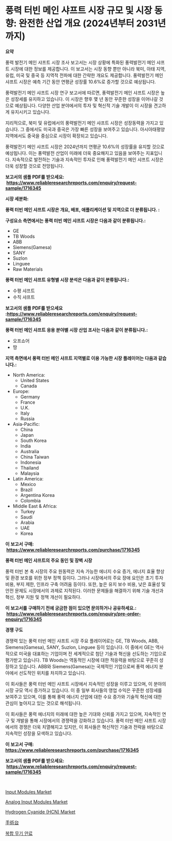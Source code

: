 <p><h1>풍력 터빈 메인 샤프트 시장 규모 및 시장 동향: 완전한 산업 개요 (2024년부터 2031년까지)</h1></p><p><strong>요약</strong></p>
<p><p>풍력 발전기 메인 샤프트 시장 조사 보고서는 시장 상황에 특화된 풍력발전기 메인 샤프트 시장에 대한 정보를 제공합니다. 이 보고서는 시장 동향 뿐만 아니라 북미, 아태 지역, 유럽, 미국 및 중국 등 지역적 전파에 대한 간략한 개요도 제공합니다. 풍력발전기 메인 샤프트 시장은 예측 기간 동안 연평균 성장률 10.6%로 증가할 것으로 예상됩니다.</p><p>풍력발전기 메인 샤프트 시장 연구 보고서에 따르면, 풍력발전기 메인 샤프트 시장은 높은 성장세를 유지하고 있습니다. 이 시장은 향후 몇 년 동안 꾸준한 성장을 이어나갈 것으로 예상됩니다. 다양한 산업 분야에서의 투자 및 혁신적 기술 개발이 이 시장을 견고하게 유지시키고 있습니다.</p><p>지리적으로, 북미 및 유럽에서의 풍력발전기 메인 샤프트 시장은 성장동력을 가지고 있습니다. 그 중에서도 미국과 중국은 가장 빠른 성장을 보여주고 있습니다. 아시아태평양 지역에서도 중국을 중심으로 시장이 확장되고 있습니다.</p><p>풍력발전기 메인 샤프트 시장은 2024년까지 연평균 10.6%의 성장률을 유지할 것으로 예상됩니다. 이는 풍력발전 산업이 미래에 더욱 중요해지고 있음을 보여주는 지표입니다. 지속적으로 발전하는 기술과 지속적인 투자로 인해 풍력발전기 메인 샤프트 시장은 더욱 성장할 것으로 전망됩니다.</p></p>
<p><strong>보고서의 샘플 PDF를 받으세요: &nbsp;<a href="https://www.reliableresearchreports.com/enquiry/request-sample/1716345">https://www.reliableresearchreports.com/enquiry/request-sample/1716345</a></strong></p>
<p><strong>시장 세분화:</strong></p>
<p><strong> 풍력 터빈 메인 샤프트 시장은 개요, 배포, 애플리케이션 및 지역으로 더 분류됩니다. :</strong></p>
<p><strong>구성요소 측면에서는 풍력 터빈 메인 샤프트 시장은 다음과 같이 분류됩니다.:</strong></p>
<p><ul><li>GE</li><li>TB Woods</li><li>ABB</li><li>Siemens(Gamesa)</li><li>SANY</li><li>Suzlon</li><li>Linguee</li><li>Raw Materials</li></ul></p>
<p><strong> 풍력 터빈 메인 샤프트 유형별 시장 분석은 다음과 같이 분류됩니다.:</strong></p>
<p><ul><li>수평 샤프트</li><li>수직 샤프트</li></ul></p>
<p><strong>보고서의 샘플 PDF를 받으세요 :<a href="https://www.reliableresearchreports.com/enquiry/request-sample/1716345">https://www.reliableresearchreports.com/enquiry/request-sample/1716345</a></strong></p>
<p><strong> 풍력 터빈 메인 샤프트 응용 분야별 시장 산업 조사는 다음과 같이 분류됩니다.:</strong></p>
<p><ul><li>오프쇼어</li><li>땅</li></ul></p>
<p><strong>지역 측면에서 풍력 터빈 메인 샤프트 지역별로 이용 가능한 시장 플레이어는 다음과 같습니다.:</strong></p>
<p><ul>
    <li>
        North America:
        <ul>
            <li>United States</li>
            <li>Canada</li>
        </ul>
    </li>
    <li>
        Europe:
        <ul>
            <li>Germany</li>
            <li>France</li>
            <li>U.K.</li>
            <li>Italy</li>
            <li>Russia</li>
        </ul>
    </li>
    <li>
        Asia-Pacific:
        <ul>
            <li>China</li>
            <li>Japan</li>
            <li>South Korea</li>
            <li>India</li>
            <li>Australia</li>
            <li>China Taiwan</li>
            <li>Indonesia</li>
            <li>Thailand</li>
            <li>Malaysia</li>
        </ul>
    </li>
    <li>
        Latin America:
        <ul>
            <li>Mexico</li>
            <li>Brazil</li>
            <li>Argentina Korea</li>
            <li>Colombia</li>
        </ul>
    </li>
    <li>
        Middle East & Africa:
        <ul>
            <li>Turkey</li>
            <li>Saudi</li>
            <li>Arabia</li>
            <li>UAE</li>
            <li>Korea</li>
        </ul>
    </li>
    </ul></p>
<p><strong>이 보고서 구매: &nbsp;<a href="https://www.reliableresearchreports.com/purchase/1716345">https://www.reliableresearchreports.com/purchase/1716345</a></strong></p>
<p><strong>풍력 터빈 메인 샤프트의 주요 동인 및 장벽 시장</strong></p>
<p><p>풍력 터빈 본 축 시장의 주요 원동력은 지속 가능한 에너지 수요 증가, 에너지 효율 향상 및 환경 보호를 위한 정부 정책 등이다. 그러나 시장에서의 주요 장애 요인은 초기 투자 비용, 부지 제한, 인프라 구축 어려움 등이다. 또한, 높은 유지 보수 비용, 낮은 효율성 및 안전 문제도 시장에서의 과제로 지적된다. 이러한 문제들을 해결하기 위해 기술 개선과 혁신, 정부 지원 및 정책 개선이 필요하다.</p></p>
<p><strong>이 보고서를 구매하기 전에 궁금한 점이 있으면 문의하거나 공유하세요.: &nbsp;<a href="https://www.reliableresearchreports.com/enquiry/pre-order-enquiry/1716345">https://www.reliableresearchreports.com/enquiry/pre-order-enquiry/1716345</a></strong></p>
<p><strong>경쟁 구도</strong></p>
<p><p>경쟁력 있는 풍력 터빈 메인 샤프트 시장 주요 플레이어로는 GE, TB Woods, ABB, Siemens(Gamesa), SANY, Suzlon, Linguee 등이 있습니다. 이 중에서 GE는 역사적으로 미국을 대표하는 기업이며 전 세계적으로 첨단 기술과 혁신을 선도하는 기업으로 평가받고 있습니다. TB Woods는 역동적인 시장에 대한 적응력을 바탕으로 꾸준히 성장하고 있습니다. ABB와 Siemens(Gamesa)는 국제적인 기업으로써 풍력 에너지 분야에서 선도적인 위치를 차지하고 있습니다.</p><p>이 회사들은 풍력 터빈 메인 샤프트 시장에서 지속적인 성장을 이루고 있으며, 이 분야의 시장 규모 역시 증가하고 있습니다. 이 중 일부 회사들의 영업 수익은 꾸준한 성장세를 보여주고 있으며, 이를 통해 풍력 에너지 산업에 대한 수요 증가와 기술적 혁신에 대한 관심이 높아지고 있는 것으로 해석됩니다.</p><p>이 회사들은 풍력 에너지의 미래에 대한 높은 기대와 신뢰를 가지고 있으며, 지속적인 연구 및 개발을 통해 시장에서의 경쟁력을 강화하고 있습니다. 풍력 터빈 메인 샤프트 시장에서의 경쟁은 더욱 치열해지고 있지만, 이 회사들은 혁신적인 기술과 전략을 바탕으로 지속적인 성장을 모색하고 있습니다.</p></p>
<p><strong>이 보고서 구매: &nbsp; <a href="https://www.reliableresearchreports.com/purchase/1716345">https://www.reliableresearchreports.com/purchase/1716345</a></strong></p>
<p><strong>보고서의 샘플 PDF를 받으세요: &nbsp;<a href="https://www.reliableresearchreports.com/enquiry/request-sample/1716345">https://www.reliableresearchreports.com/enquiry/request-sample/1716345</a></strong><strong></strong></p>
<p>&nbsp;</p>
<p><p><a href="https://issuu.com/reportprime-2/docs/input-modules-market-size-2030.pptx">Input Modules Market</a></p><p><a href="https://issuu.com/reportprime-2/docs/analog-input-modules-market-size-2030.pptx">Analog Input Modules Market</a></p><p><a href="https://github.com/joannesouthgate/Market-Research-Report-List-2/blob/main/hydrogen-cyanide-hcn-market.md">Hydrogen Cyanide (HCN) Market</a></p><p><a href="https://medium.com/@lenorakris2023/%E3%83%A2%E3%83%8B%E3%82%BF%E3%83%AA%E3%83%B3%E3%82%B0%E3%82%AA%E3%83%9A%E3%83%AC%E3%83%BC%E3%83%86%E3%82%A3%E3%83%B3%E3%82%B0%E3%83%86%E3%83%BC%E3%83%96%E3%83%AB%E5%B8%82%E5%A0%B4%E3%81%AE%E3%83%A1%E3%83%88%E3%83%AA%E3%82%AF%E3%82%B9-%E5%B8%82%E5%A0%B4%E3%82%B7%E3%82%A7%E3%82%A2-%E3%83%88%E3%83%AC%E3%83%B3%E3%83%89-%E6%88%90%E9%95%B7%E3%83%91%E3%82%BF%E3%83%BC%E3%83%B3%E3%82%92%E8%A7%A3%E8%AA%AD%E3%81%99%E3%82%8B-d77b95191b3c">手術台</a></p><p><a href="https://medium.com/@williefoster48/%EB%B3%B5%ED%95%A9-%EB%AC%B4%EA%B8%B0%EC%95%BD%ED%92%88-%EC%8B%9C%EC%9E%A5-%EC%84%B1%EA%B3%B5%EC%A0%81%EC%9D%B8-%EB%B9%84%EC%A6%88%EB%8B%88%EC%8A%A4-%EC%A0%84%EB%9E%B5%EC%9D%98-%EC%97%B4%EC%87%A0%EB%A5%BC-2031%EB%85%84%EA%B9%8C%EC%A7%80-%EC%98%88%EC%B8%A1%ED%95%98%EB%8B%A4-ab4132de31f3">복합 무기 안료</a></p></p>